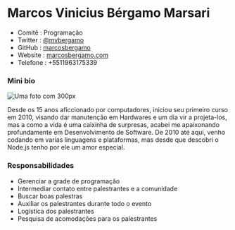# Marcos Vinicius Bérgamo Marsari

* Comitê    : Programação
* Twitter   : [@mvbergamo](https://twitter.com/mvbergamo)
* GitHub    : [marcosbergamo](https://github.com/marcosbergamo)
* Website   : [marcosbergamo.com](http://marcosbergamo.com)
* Telefone  : +5511963175339

### Mini bio

![Uma foto com 300px](https://pbs.twimg.com/profile_images/546099900656934912/7smaiGho.jpeg)

Desde os 15 anos aficcionado por computadores, iniciou seu primeiro curso em 2010,
visando dar manutenção em Hardwares e um dia vir a projeta-los, mas a como a vida é
uma caixinha de surpresas, acabei me apaixonando profundamente em Desenvolvimento de Software.
De 2010 até aqui, venho codando em varias linguagens e plataformas, mas desde que descobri o
Node.js tenho por ele um amor especial.


### Responsabilidades

* Gerenciar a grade de programação
* Intermediar contato entre palestrantes e a comunidade
* Buscar boas palestras
* Auxiliar os palestrantes durante todo o evento
* Logística dos palestrantes
* Pesquisa de acomodações para os palestrantes
